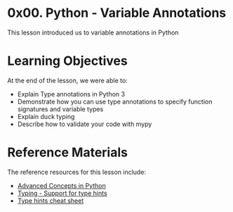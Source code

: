 # 0x00. Python - Variable Annotations
This lesson introduced us to variable annotations in Python

# Learning Objectives
At the end of the lesson, we were able to:

- Explain Type annotations in Python 3
- Demonstrate how you can use type annotations to specify function signatures and variable types
- Explain duck typing
- Describe how to validate your code with mypy

# Reference Materials
The reference resources for this lesson include:
- [Advanced Concepts in Python](https://intranet.alxswe.com/concepts/554)
- [Typing - Support for type hints](https://docs.python.org/3/library/typing.html)
- [Type hints cheat sheet](https://mypy.readthedocs.io/en/latest/cheat_sheet_py3.html)